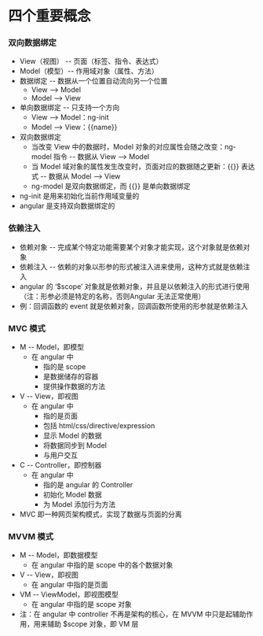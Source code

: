 # 四个重要概念
### 双向数据绑定
- View（视图） -- 页面（标签、指令、表达式）
- Model（模型）-- 作用域对象（属性、方法）
- 数据绑定 -- 数据从一个位置自动流向另一个位置
	- View --> Model
	- Model --> View
- 单向数据绑定 -- 只支持一个方向
	- View --> Model：ng-init
	- Model --> View：{{name}}
- 双向数据绑定 
	- 当改变 View 中的数据时，Model 对象的对应属性会随之改变：ng-model 指令 -- 数据从 View --> Model
	- 当 Model 域对象的属性发生改变时，页面对应的数据随之更新：{{}} 表达式 -- 数据从 Model --> View
	- ng-model 是双向数据绑定，而 {{}} 是单向数据绑定
- ng-init 是用来初始化当前作用域变量的
- angular 是支持双向数据绑定的

### 依赖注入
- 依赖对象 -- 完成某个特定功能需要某个对象才能实现，这个对象就是依赖对象
- 依赖注入 -- 依赖的对象以形参的形式被注入进来使用，这种方式就是依赖注入
- angular 的 ‘$scope’ 对象就是依赖对象，并且是以依赖注入的形式进行使用（注：形参必须是特定的名称，否则Angular 无法正常使用）
- 例：回调函数的 event 就是依赖对象，回调函数所使用的形参就是依赖注入

### MVC 模式
- M -- Model，即模型
	- 在 angular 中
		- 指的是 scope
		- 是数据储存的容器
		- 提供操作数据的方法
- V -- View，即视图
	- 在 angular 中
		- 指的是页面
		- 包括 html/css/directive/expression
		- 显示 Model 的数据
		- 将数据同步到 Model
		- 与用户交互
- C -- Controller，即控制器
	- 在 angular 中
		- 指的是 angular 的 Controller
		- 初始化 Model 数据
		- 为 Model 添加行为方法
- MVC 即一种网页架构模式，实现了数据与页面的分离

### MVVM 模式
- M -- Model，即数据模型
	- 在 angular 中指的是 scope 中的各个数据对象
- V -- View，即视图
	- 在 angular 中指的是页面
- VM -- ViewModel，即视图模型
	- 在 angular 中指的是 scope 对象
- 注：在 angular 中 controller 不再是架构的核心，在 MVVM 中只是起辅助作用，用来辅助 $scope 对象，即 VM 层